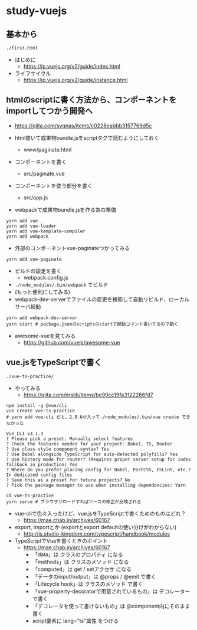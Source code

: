 study-vuejs
========

## 基本から
```
./first.html
```
- はじめに
  - https://jp.vuejs.org/v2/guide/index.html
- ライフサイクル
  - https://jp.vuejs.org/v2/guide/instance.html


## htmlのscriptに書く方法から、コンポーネントをimportしてつかう開発へ
- https://qiita.com/sygnas/items/c0228eabbb3157766d5c


- html書いて成果物bundle.jsをscriptタグで読むようにしておく
  - www/paginate.html
- コンポーネントを書く
  - src/paginate.vue
- コンポーネントを使う部分を書く
  - src/app.js
- webpackで成果物bundle.jsを作る為の準備
```
yarn add vue
yarn add vue-loader
yarn add vue-template-compiler
yarn add webpack
```
- 外部のコンポーネントvue-paginateつかってみる
```
yarn add vue-paginate
```
- ビルドの設定を書く
  - webpack.config.js
- `./node_modules/.bin/webpack` でビルド
- (もっと便利にしてみる)
- webpack-dev-serverでファイルの変更を検知して自動リビルド、ローカルサーバ起動
```
yarn add webpack-dev-server
yarn start # package.jsonのscriptsのstartで起動コマンド書いてるので動く
```
- awesome-vueを見てみる
  - https://github.com/vuejs/awesome-vue

## vue.jsをTypeScriptで書く
```
./vue-ts-practice/
```
- やってみる
  - https://qiita.com/nrslib/items/be90cc19fa3122266fd7
```
npm install -g @vue/cli
vue create vue-ts-practice
# yarn add vue-cli だと、2.9.6が入って./node_modules/.bin/vue create できなかった
```

```
Vue CLI v3.1.3
? Please pick a preset: Manually select features
? Check the features needed for your project: Babel, TS, Router
? Use class-style component syntax? Yes
? Use Babel alongside TypeScript for auto-detected polyfills? Yes
? Use history mode for router? (Requires proper server setup for index fallback in production) Yes
? Where do you prefer placing config for Babel, PostCSS, ESLint, etc.? In dedicated config files
? Save this as a preset for future projects? No
? Pick the package manager to use when installing dependencies: Yarn
```
```
cd vue-ts-practice
yarn serve # ブラウザリロードすればソースの修正が反映される
```
- vue-cliで色々入ったけど、vue.jsをTypeScriptで書くためのものはどれ？
  - https://mae.chab.in/archives/60167
- export, importとか (exportとexport defaultの使い分けがわからない)
  - http://js.studio-kingdom.com/typescript/handbook/modules
- TypeScriptでVueを書くときのポイント
  - https://mae.chab.in/archives/60167
    - 「data」は クラスのプロパティ になる
    - 「methods」は クラスのメソッド になる
    - 「computed」は get / setアクセサ になる
    - 「データのinput/output」は @props / @emit で書く
    - 「Lifecycle hook」は クラスのメソッド で書く
    - 「vue-property-decoratorで用意されているもの」は デコレーター で書く
    - 「デコレータを使って書けないもの」は @component内にそのまま 書く
    - script要素に lang="ts"属性 をつける
